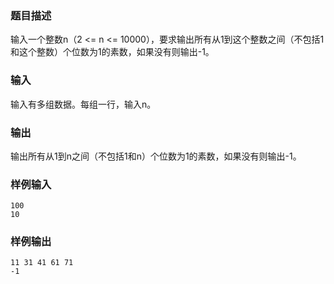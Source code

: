 ### 题目描述

输入一个整数n（2 <= n <= 10000），要求输出所有从1到这个整数之间（不包括1和这个整数）个位数为1的素数，如果没有则输出-1。

### 输入

输入有多组数据。每组一行，输入n。

### 输出

输出所有从1到n之间（不包括1和n）个位数为1的素数，如果没有则输出-1。

### 样例输入

```
100
10
```

### 样例输出

```
11 31 41 61 71
-1
```